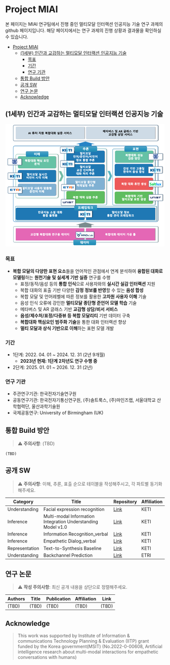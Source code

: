 
# Project MIAI 
본 페이지는 MIAI 연구팀에서 진행 중인 멀티모달 인터랙션 인공지능 기술 연구 과제의 github 페이지입니다. 해당 페이지에서는 연구 과제의 진행 상황과 결과물을 확인하실 수 있습니다.
<!-- @import "[TOC]" {cmd="toc" depthFrom=1 depthTo=6 orderedList=false} -->

<!-- code_chunk_output -->

- [Project MIAI](#project-miai)
  - [(1세부) 인간과 교감하는 멀티모달 인터랙션 인공지능 기술](#1세부-인간과-교감하는-멀티모달-인터랙션-인공지능-기술)
    - [목표](#목표)
    - [기간](#기간)
    - [연구 기관](#연구-기관)
  - [통합 Build 방안](#통합-build-방안)
  - [공개 SW](#공개-sw)
  - [연구 논문](#연구-논문)
  - [Acknowledge](#acknowledge)

<!-- /code_chunk_output -->

## (1세부) 인간과 교감하는 멀티모달 인터랙션 인공지능 기술
![](resources/overall.png)
### 목표
  *  **복합 모달의 다양한 표현 요소**들을 언어적인 관점에서 연계 분석하여 **융합된 대화로 모델링**하는 **원천기술 및 실세계 기반 실증** 연구를 수행
     * 표정/동작/음성 등의 **통합 인식**으로 사용자와의 **실시간 실감 인터랙션** 지원
     * 복합 대화의 표출 기반 다양한 **감정 정보를 반영**할 수 있는 **음성 합성**
     * 복합 모달 및 언어레벨에 따른 정보를 활용한 **고차원 사용자 이해** 기술
     * 음성 인식 오류에 강인한 **멀티모달 종단형 준언어 모델 학습** 기술
     * 메타버스 및 AR 글래스 기반 **교감형 상담/비서 서비스**
     * **음성/제수처/표정/다중뷰 등 복합 모달리티** 기반 데이터 구축
     * **복합대화 핵심요인 범주화 기술**을 통한 대화 인터랙션 향상
     * **멀티 모달과 상식 기반으로 이해**하는 표현 모델 개발

### 기간
* 1단계: 2022. 04. 01 ~ 2024. 12. 31 (2년 9개월)
  * **2023년 현재: 1단계 2차년도 연구 수행 중**
* 2단계: 2025. 01. 01 ~ 2026. 12. 31 (2년)
  

### 연구 기관
* 주관연구기관: 한국전자기술연구원
* 공동연구기관: 한국전자기통신연구원, (주)솔트룩스, (주)마인즈랩, 서울대학교 산학협력단, 울산과학기술원
* 국제공동연구: University of Birmingham (UK)

## 통합 Build 방안
> :warning: **주의사항**:  (TBD)

```shell
(TBD)
```



## 공개 SW
> :warning: **주의사항**:  이해, 추론, 표출 순으로 테이블을 작성해주시고, 각 파트별 동기화해주세요.

| Category | Title | Repository | Affiliation |
|-----|-----|-----|-----|
| Understanding | Facial expression recognition | [Link](https://github.com/keti-iiprc/miai_facial_expression_recognition) | KETI |
| Inference | Multi-modal Information Integration Understanding Model v1.0 | [Link](https://github.com/AIRC-KETI/VL-KE-T5) | KETI |
| Inference | Information Recognition_verbal | [Link](https://github.com/MMC-K/Empathetic-Dialog-verbal) | KETI |
| Inference | Empathetic Dialog_verbal | [Link](https://github.com/MMC-K/Information-Recognition-verbal) | KETI |
| Representation | Text-to-Synthesis Baseline | [Link](https://github.com/beckgom/zero-shot_tts) | KETI |
| Understanding | Backchannel Prediction | [Link](https://github.com/etri/etri-miai) | ETRI |


## 연구 논문
> :warning: **작성 주의사항**:  최신 공개 내용을 상단으로 정렬해주세요.

| Authors | Title | Publication | Affiliation | Link |
|-----|-----|-----|-----|-----| 
| (TBD) | (TBD) | (TBD) | (TBD) | (TBD) |




## Acknowledge 
> This work was supported by Institute of Information & communications Technology Planning & Evaluation (IITP) grant funded by the Korea government(MSIT) (No.2022-0-00608, Artificial intelligence research about multi-modal interactions for empathetic conversations with humans)

